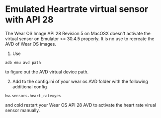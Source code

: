 # Emulated Heartrate virtual sensor with API 28

The Wear OS Image API 28 Revision 5 on MacOSX doesn't activate the virtual sensor on Emulator >= 30.4.5 properly.
It is no use to recreate the AVD of Wear OS images.

1. Use
```console
adb emu avd path
```
to figure out the AVD virtual device path.

2. Add to the config.ini of your wear os AVD folder with the following additional config
```console
hw.sensors.heart_rate=yes
```
and cold restart your Wear OS API 28 AVD to activate the heart rate virual sensor manually.
